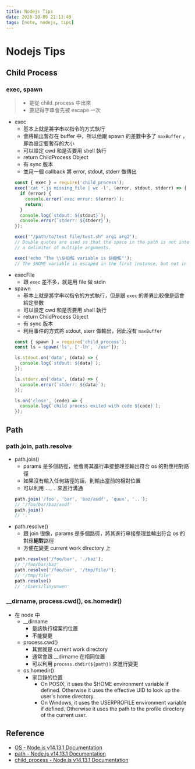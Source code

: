 ```yaml
---
title: Nodejs Tips
date: 2020-10-09 21:13:49
tags: [note, nodejs, tips]
---
```


# Nodejs Tips

## Child Process
### exec, spawn
> - 是從 child_process 中出來
> - 要記得字串會先被 escape 一次

<!--more-->
- exec
    - 基本上就是將字串以指令的方式執行
    - 會將輸出暫存在 buffer 中，所以他跟 spawn 的差數中多了 `maxBuffer` ，即為設定要暫存的大小
    - 可以設定 cwd 和是否要用 shell 執行
    - return ChildProcess Object
    - 有 sync 版本
    - 並用一個 callback 將 error, stdout, stderr 做傳出
    ```javascript
    const { exec } = require('child_process');
    exec('cat *.js missing_file | wc -l', (error, stdout, stderr) => {
      if (error) {
        console.error(`exec error: ${error}`);
        return;
      }
      console.log(`stdout: ${stdout}`);
      console.error(`stderr: ${stderr}`);
    });
    ```
    ```javascript
    exec('"/path/to/test file/test.sh" arg1 arg2');
    // Double quotes are used so that the space in the path is not interpreted as
    // a delimiter of multiple arguments.

    exec('echo "The \\$HOME variable is $HOME"');
    // The $HOME variable is escaped in the first instance, but not in the second.
    ```
- execFile
    - 跟 `exec` 差不多，就是用 file 做 stdin
- spawn
    - 基本上就是將字串以指令的方式執行，但是跟 `exec` 的差異比較像是這會給定參數
    - 可以設定 cwd 和是否要用 shell 執行
    - return ChildProcess Object
    - 有 sync 版本
    - 利用事件的方式將 stdout, sterr 做輸出，因此沒有 `maxBuffer`
    ```javascript
    const { spawn } = require('child_process');
    const ls = spawn('ls', ['-lh', '/usr']);

    ls.stdout.on('data', (data) => {
      console.log(`stdout: ${data}`);
    });

    ls.stderr.on('data', (data) => {
      console.error(`stderr: ${data}`);
    });

    ls.on('close', (code) => {
      console.log(`child process exited with code ${code}`);
    });
    ```

## Path
### path.join, path.resolve
- path.join()
    - params 是多個路徑，他會將其進行串接整理並輸出符合 os 的對應相對路徑
    - 如果沒有輸入任何路徑的話，則輸出當前的相對位置
    - 可以利用 `..`, `.` 來進行溝通
    ```javascript
    path.join('/foo', 'bar', 'baz/asdf', 'quux', '..');
    // '/foo/bar/baz/asdf'
    path.join()
    // '.'
    ```
- path.resolve()
    - 跟 join 很像，params 是多個路徑，將其進行串接整理並輸出符合 os 的對應**絕對**路徑
    - 方便在變更 current work directory 上
    ```javascript
    path.resolve('/foo/bar', './baz');
    // '/foo/bar/baz'
    path.resolve('/foo/bar', '/tmp/file/');
    // '/tmp/file'
    path.resolve()
    // '/Users/linyunwen'
    ```

### __dirname, process.cwd(), os.homedir()
- 在 node 中
    - __dirname 
        - 是該執行檔案的位置
        - 不能變更
    - process.cwd()
        - 其實就是 current work directory
        - 通常會跟 __dirname 在相同位置
        - 可以利用 `process.chdir(${path})` 來進行變更
    - os.homedir()
        - 家目錄的位置
            - On POSIX, it uses the $HOME environment variable if defined. Otherwise it uses the effective UID to look up the user's home directory.
            - On Windows, it uses the USERPROFILE environment variable if defined. Otherwise it uses the path to the profile directory of the current user.

## Reference
- [OS - Node.js v14.13.1 Documentation](https://nodejs.org/api/os.html#os_os_homedir)
- [path - Node.js v14.13.1 Documentation](https://nodejs.org/api/path.html)
- [child_process - Node.js v14.13.1 Documentation](https://nodejs.org/api/child_process.html)